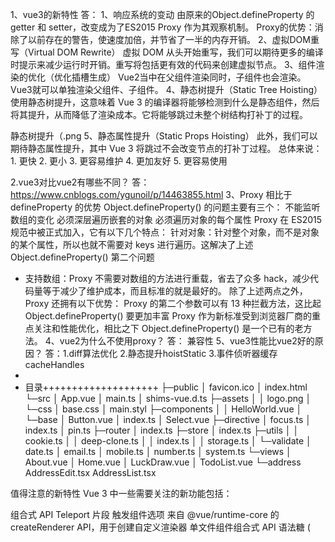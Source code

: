 1、vue3的新特性
答：
1、响应系统的变动
由原来的Object.defineProperty 的getter 和 setter，改变成为了ES2015 Proxy 作为其观察机制。
Proxy的优势：消除了以前存在的警告，使速度加倍，并节省了一半的内存开销。
2、虚拟DOM重写（Virtual DOM Rewrite）
虚拟 DOM 从头开始重写，我们可以期待更多的编译时提示来减少运行时开销。重写将包括更有效的代码来创建虚拟节点。
3、组件渲染的优化（优化插槽生成）
Vue2当中在父组件渲染同时，子组件也会渲染。 Vue3就可以单独渲染父组件、子组件。
4、静态树提升（Static Tree Hoisting）
使用静态树提升，这意味着 Vue 3 的编译器将能够检测到什么是静态组件，然后将其提升，从而降低了渲染成本。它将能够跳过未整个树结构打补丁的过程。


静态树提升（.png
5、静态属性提升（Static Props Hoisting）
此外，我们可以期待静态属性提升，其中 Vue 3 将跳过不会改变节点的打补丁过程。
总体来说：1. 更快 2. 更小 3. 更容易维护 4. 更加友好 5. 更容易使用

2.vue3对比vue2有哪些不同？
答： https://www.cnblogs.com/ygunoil/p/14463855.html
3、Proxy 相比于 defineProperty 的优势
Object.defineProperty() 的问题主要有三个：
不能监听数组的变化
必须深层遍历嵌套的对象
必须遍历对象的每个属性
Proxy 在 ES2015 规范中被正式加入，它有以下几个特点：
针对对象：针对整个对象，而不是对象的某个属性，所以也就不需要对 keys 进行遍历。这解决了上述 Object.defineProperty() 第二个问题
* 支持数组：Proxy 不需要对数组的方法进行重载，省去了众多 hack，减少代码量等于减少了维护成本，而且标准的就是最好的。
除了上述两点之外，Proxy 还拥有以下优势：
Proxy 的第二个参数可以有 13 种拦截方法，这比起 Object.defineProperty() 要更加丰富
Proxy 作为新标准受到浏览器厂商的重点关注和性能优化，相比之下 Object.defineProperty() 是一个已有的老方法。
4、vue2为什么不使用proxy？
答： 兼容性
5、vue3性能比vue2好的原因？
答：1.diff算法优化
2.静态提升hoistStatic
3.事件侦听器缓存 cacheHandles
* 
* 目录++++++++++++++++++++
  ├─public
  │      favicon.ico
  │      index.html
  └─src
  │  App.vue
  │  main.ts
  │  shims-vue.d.ts
  ├─assets
  │  │  logo.png
  │  └─css
  │          base.css
  │          main.styl
  ├─components
  │  │  HelloWorld.vue
  │  └─base
  │          Button.vue
  │          index.ts
  │          Select.vue
  ├─directive
  │      focus.ts
  │      index.ts
  │      pin.ts
  ├─router
  │      index.ts
  ├─store
  │      index.ts
  ├─utils
  │  │  cookie.ts
  │  │  deep-clone.ts
  │  │  index.ts
  │  │  storage.ts
  │  └─validate
  │          date.ts
  │          email.ts
  │          mobile.ts
  │          number.ts
  │          system.ts
  └─views
  │  About.vue
  │  Home.vue
  │  LuckDraw.vue
  │  TodoList.vue
  └─address
  AddressEdit.tsx
  AddressList.tsx

值得注意的新特性
Vue 3 中一些需要关注的新功能包括：

组合式 API
Teleport
片段
触发组件选项
来自 @vue/runtime-core 的 createRenderer API，用于创建自定义渲染器
单文件组件组合式 API 语法糖 (<script setup>)
单文件组件状态驱动的 CSS 变量 (<style> 中的 v-bind)
SFC <style scoped> 现在可以包含全局规则或只针对插槽内容的规则
Suspense 实验性
#非兼容的变更
下面列出了从 2.x 开始的非兼容的变更：

#全局 API
全局 Vue API 已更改为使用应用程序实例
全局和内部 API 已经被重构为支持 tree-shake
#模板指令
组件上 v-model 用法已更改，以替换 v-bind.sync
<template v-for> 和非 v-for 节点上的 key 用法已更改
在同一元素上使用的 v-if 和 v-for 优先级已更改
v-bind="object" 现在排序敏感
v-on:event.native 修饰符已移除
v-for 中的 ref 不再注册 ref 数组
#组件
只能使用普通函数创建函数式组件
functional attribute 在单文件组件 (SFC) 的 <template> 和 functional 组件选项中被废弃
异步组件现在需要使用 defineAsyncComponent 方法来创建
组件事件现在需要在 emits 选项中声明
#渲染函数
渲染函数 API 更改
$scopedSlots property 已移除，所有插槽都通过 $slots 作为函数暴露
$listeners 被移除或整合到 $attrs
$attrs 现在包含 class 和 style attribute
#自定义元素
自定义元素检测现在在模板编译时执行
特殊的 is prop 的使用被严格限制在被保留的 <component> 标签中
#其他小改变
destroyed 生命周期选项被重命名为 unmounted
beforeDestroy 生命周期选项被重命名为 beforeUnmount
default prop 工厂函数不再可以访问 this 上下文
自定义指令的 API 已更改为与组件生命周期一致，且 binding.expression 已移除
data 选项应始终被声明为一个函数
来自 mixin 的 data 选项现在为浅合并
Attribute 强制策略已更改
一些过渡的 class 被重命名
<TransitionGroup> 不再默认渲染包裹元素
当侦听一个数组时，只有当数组被替换时，回调才会触发，如果需要在变更时触发，则必须指定 deep 选项
没有特殊指令的标记 (v-if/else-if/else、v-for 或 v-slot) 的 <template> 现在被视为普通元素，并将渲染为原生的 <template> 元素，而不是渲染其内部内容。
已挂载的应用不会取代它所挂载的元素
生命周期的 hook: 事件前缀改为 vnode-
#被移除的 API
keyCode 作为 v-on 修饰符的支持
$on、$off 和 $once 实例方法
过滤器 (filter)
内联模板 attribute
$children 实例 property
propsData 选项
$destroy 实例方法。用户不应再手动管理单个 Vue 组件的生命周期。
全局函数 set 和 delete 以及实例方法 $set 和 $delete。基于代理的变化检测已经不再需要它们了。